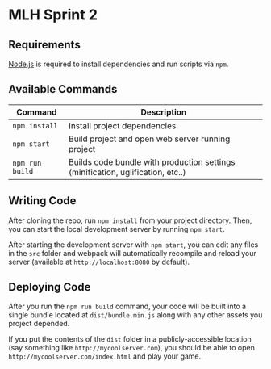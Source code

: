# MLH Sprint 2

## Requirements

[Node.js](https://nodejs.org) is required to install dependencies and run
scripts via `npm`.

## Available Commands

| Command         | Description                                                                     |
| --------------- | ------------------------------------------------------------------------------- |
| `npm install`   | Install project dependencies                                                    |
| `npm start`     | Build project and open web server running project                               |
| `npm run build` | Builds code bundle with production settings (minification, uglification, etc..) |

## Writing Code

After cloning the repo, run `npm install` from your project directory. Then, you
can start the local development server by running `npm start`.

After starting the development server with `npm start`, you can edit any files
in the `src` folder and webpack will automatically recompile and reload your
server (available at `http://localhost:8080` by default).

## Deploying Code

After you run the `npm run build` command, your code will be built into a single
bundle located at `dist/bundle.min.js` along with any other assets you project
depended.

If you put the contents of the `dist` folder in a publicly-accessible location
(say something like `http://mycoolserver.com`), you should be able to open
`http://mycoolserver.com/index.html` and play your game.
